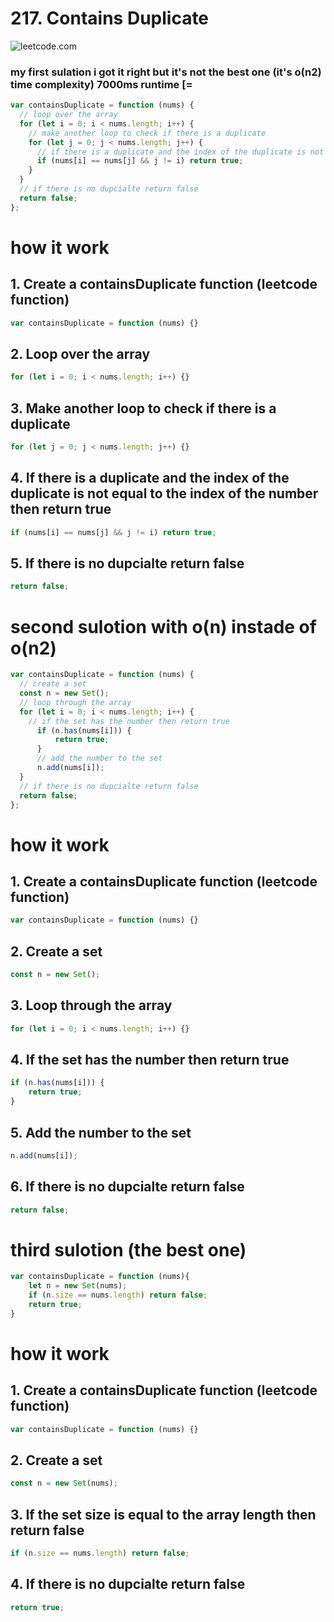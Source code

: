 # 217. Contains Duplicate

![leetcode.com](https://leetcode.com/problems/contains-duplicate/)

###  my first sulation  i got it right but it's not the best one (it's o(n2) time complexity) 7000ms runtime [=

```js
var containsDuplicate = function (nums) {
  // loop over the array
  for (let i = 0; i < nums.length; i++) {
    // make another loop to check if there is a duplicate
    for (let j = 0; j < nums.length; j++) {
      // if there is a duplicate and the index of the duplicate is not equal to the index of the number then return true
      if (nums[i] == nums[j] && j != i) return true;      
    }
  }
  // if there is no dupcialte return false
  return false;
};
```
# how it work 
## 1. Create a containsDuplicate function (leetcode function)
```js
var containsDuplicate = function (nums) {}
```
## 2. Loop over the array
```js
for (let i = 0; i < nums.length; i++) {}
```
## 3. Make another loop to check if there is a duplicate
```js
for (let j = 0; j < nums.length; j++) {}
```
## 4. If there is a duplicate and the index of the duplicate is not equal to the index of the number then return true
```js
if (nums[i] == nums[j] && j != i) return true;
```
## 5. If there is no dupcialte return false
```js
return false;
```
# second sulotion with o(n) instade of o(n2) 
```js
var containsDuplicate = function (nums) {
  // create a set
  const n = new Set();
  // loop through the array
  for (let i = 0; i < nums.length; i++) {
    // if the set has the number then return true
      if (n.has(nums[i])) {
          return true;
      }
      // add the number to the set
      n.add(nums[i]);
  }
  // if there is no dupcialte return false
  return false;
};
```
# how it work
## 1. Create a containsDuplicate function (leetcode function)
```js
var containsDuplicate = function (nums) {}
```
## 2. Create a set
```js
const n = new Set();
```
## 3. Loop through the array
```js
for (let i = 0; i < nums.length; i++) {}
```
## 4. If the set has the number then return true
```js
if (n.has(nums[i])) {
    return true;
}
```
## 5. Add the number to the set
```js
n.add(nums[i]);
```
## 6. If there is no dupcialte return false
```js
return false;
```
# third sulotion (the best one)
```js
var containsDuplicate = function (nums){
    let n = new Set(nums);
    if (n.size == nums.length) return false;
    return true;
}
```
# how it work
## 1. Create a containsDuplicate function (leetcode function)
```js
var containsDuplicate = function (nums) {}
```
## 2. Create a set
```js
const n = new Set(nums);
```
## 3. If the set size is equal to the array length then return false
```js
if (n.size == nums.length) return false;
```
## 4. If there is no dupcialte return false
```js
return true;
```
